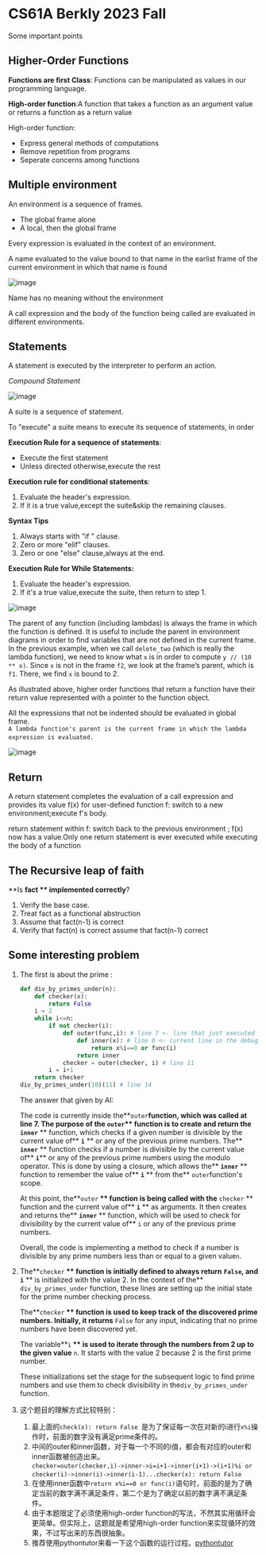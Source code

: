 # CS61A Berkly 2023 Fall

Some important points

## Higher-Order Functions

**Functions are first Class**: Functions can be manipulated as values in our programming language.

**High-order function**:A function that takes a function as an argument value or returns a function as a return value

High-order function:

* Express general methods of computations
* Remove repetition from programs
* Seperate concerns among functions

## Multiple environment

An environment is a sequence of frames.

* The global frame alone
* A local, then the global frame

Every expression is evaluated in the context of an environment.

A name evaluated to the value bound to that name in the earlist frame of the current environment in which that name is found

​![image](assets/image-20231126180026-grxllie.png)​

Name has no meaning without the environment

A call expression and the body of the function being called are evaluated in different environments. 

## Statements

A statement is executed by the interpreter to perform an action.

*Compound Statement*

 ​![image](assets/image-20231128113402-w7nadij.png)​

A suite is a sequence of statement.

To "execute" a suite means to execute its sequence of statements, in order

**Execution Rule for a sequence of statements**:

* Execute the first statement
* Unless directed otherwise,execute the rest

**Execution rule for conditional statements**:

1. Evaluate the header's expression.
2. If it is a true value,except the suite&skip the remaining clauses.

**Syntax Tips**

1. Always starts with "if " clause.
2. Zero or more "elif" clauses.
3. Zero or one "else" clause,always at the end.

**Execution Rule for While Statements:**

1. Evaluate the header's expression.
2. If it's a true value,execute the suite, then return to step 1.

​![image](assets/image-20231130175707-f35piht.png)​

The parent of any function (including lambdas) is always the frame in which the function is defined. It is useful to include the parent in environment diagrams in order to find variables that are not defined in the current frame. In the previous example, when we call `delete_two`​ (which is really the lambda function), we need to know what `x`​ is in order to compute `y // (10 ** x)`​. Since `x`​ is not in the frame `f2`​, we look at the frame’s parent, which is `f1`​. There, we find `x`​ is bound to 2.

As illustrated above, higher order functions that return a function have their return value represented with a pointer to the function object.

All the expressions that not be indented should be evaluated in global frame.  
`A lambda function's parent is the current frame in which the lambda expression is evaluated. `​

​![image](assets/image-20231202101246-7637smx.png)​

## Return

A return statement completes the evaluation of a call expression and provides its value f(x) for user-defined function f: switch to a new environment;execute f's body.

return statement within f: switch back to the previous environment ; f(x) now has a value.Only one return statement is ever executed while executing the body of a function

## The Recursive leap of faith

**Is **​**fact** ** implemented correctly**?

1. Verify the base case.
2. Treat fact as a functional abstruction
3. Assume that fact(n-1) is correct
4. Verify that fact(n) is correct assume that fact(n-1) correct

## Some interesting problem

1. The first is about the prime :

    ```python
    def div_by_primes_under(n):
        def checker(x):
            return False
        i = 2
        while i<=n:
            if not checker(i):
                def outer(func,i): # line 7 <- line that just executed
                    def inner(x): # line 8 <- current line in the debugger
                        return x%i==0 or func(i)
                    return inner
                checker = outer(checker, i) # line 11
            i = i+1
        return checker
    div_by_primes_under(10)(11) # line 14
    ```
    The answer that given by AI:

    The code is currently inside the**`outer`**​​**function, which was called at line 7. The purpose of the** **`outer`**​​ ** function is to create and return the** **`inner`**​​ ** function, which checks if a given number is divisible by the current value of** **`i`**​​ ** or any of the previous prime numbers. The** **`inner`**​​ ** function checks if a number is divisible by the current value of** **`i`**​​ ** or any of the previous prime numbers using the modulo operator. This is done by using a closure, which allows the** **`inner`**​​ ** function to remember the value of** **`i`**​​ ** from the** `outer`​​ function's scope.

    At this point, the**`outer`**​​ ** function is being called with the** `checker`​​ ** function and the current value of** **`i`**​​ ** as arguments. It then creates and returns the** **`inner`**​​ ** function, which will be used to check for divisibility by the current value of** `i`​​ or any of the previous prime numbers.

    Overall, the code is implementing a method to check if a number is divisible by any prime numbers less than or equal to a given value`n`​​.
2. The**`checker`**​​ ** function is initially defined to always return** **`False`**​​ **, and** **`i`**​​ ** is initialized with the value 2. In the context of the** `div_by_primes_under`​​ function, these lines are setting up the initial state for the prime number checking process.

    The**`checker`**​ ** function is used to keep track of the discovered prime numbers. Initially, it returns** `False`​ for any input, indicating that no prime numbers have been discovered yet.

    The variable**`i`**​​ ** is used to iterate through the numbers from 2 up to the given value** `n`​​. It starts with the value 2 because 2 is the first prime number.

    These initializations set the stage for the subsequent logic to find prime numbers and use them to check divisibility in the`div_by_primes_under`​ function.
3. 这个题目的理解方式比较特别：

    1. 最上面的`check(x): return False `​是为了保证每一次在对新的i进行`x%i`​操作时，前面的数字没有满足prime条件的。
    2. 中间的outer和inner函数，对于每一个不同的i值，都会有对应的outer和inner函数被创造出来。  
        ​`checker=outer(checker,i)->inner->i=i+1->inner(i+1)->(i+1)%i or checker(i)->inner(i)->inner(i-1)...checker(x): return False`​
    3. 在使用inner函数中` return x%i==0 or func(i) `​语句时，前面的是为了确定当前的数字满不满足条件，第二个是为了确定以前的数字满不满足条件。
    4. 由于本题限定了必须使用high-order function的写法，不然其实用循环会更简单。但实际上，这题就是希望用high-order function来实现循环的效果，不过写出来的东西很抽象。
    5. 推荐使用pythontutor来看一下这个函数的运行过程。[pythontutor](https://pythontutor.com/)​
